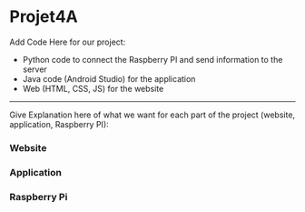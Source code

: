# Projet4A

Add Code Here for our project:

- Python code to connect the Raspberry PI and send information to the server
- Java code (Android Studio) for the application
- Web (HTML, CSS, JS) for the website
_______________________________________________________________________________________________________________________________________________
Give Explanation here of what we want for each part of the project (website, application, Raspberry PI):

### Website

### Application

### Raspberry Pi
